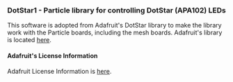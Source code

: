 
### DotStar1 - Particle library for controlling DotStar (APA102) LEDs

This software is adopted from Adafruit's DotStar library to make the library work with the Particle boards,
including the mesh boards.
Adafruit's library is located [here](https://github.com/adafruit/Adafruit_DotStar).

#### Adafruit's License Information
Adafruit License Information is [here](https://github.com/adafruit/Adafruit_DotStar/blob/master/COPYING).
